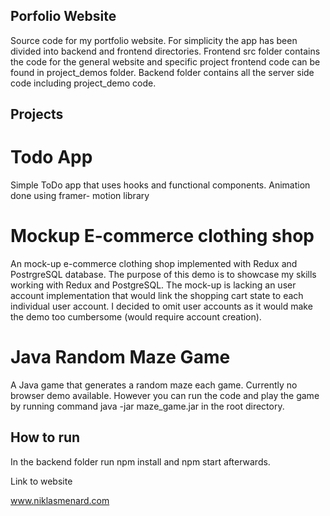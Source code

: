 ## Porfolio Website

Source code for my portfolio website. For simplicity the app has been divided into backend
and frontend directories. Frontend src folder contains the code for the general website and
specific project frontend code can be found in project_demos folder. Backend folder contains
all the server side code including project_demo code.

## Projects

# Todo App

Simple ToDo app that uses hooks and functional components. Animation done using framer-
motion library


# Mockup E-commerce clothing shop

An mock-up e-commerce clothing shop implemented with Redux and PostrgreSQL database.
The purpose of this demo is to showcase my skills working with Redux and PostgreSQL.
The mock-up is lacking an user account implementation that would link the shopping 
cart state to each individual user account. I decided to omit user accounts as it
would make the demo too cumbersome (would require account creation).

# Java Random Maze Game

A Java game that generates a random maze each game. Currently no browser
demo available. However you can run the code and play the game by running command 
java -jar maze_game.jar in the root directory.


## How to run

In the backend folder run npm install and npm start afterwards.

Link to website

www.niklasmenard.com
